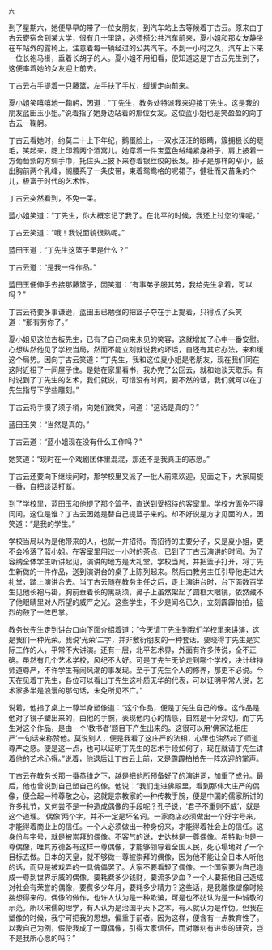     六 

   到了星期六，她便早早的带了一位女朋友，到汽车站上去等候着丁古云。原来由丁古云寄宿舍到某大学，很有几十里路，必须搭公共汽车前来，夏小姐和那女友静坐在车站外的露椅上，注意着每一辆经过的公共汽车。不到一小时之久，汽车上下来一位长袍马褂，垂着长胡子的人。夏小姐不用细看，便知道这是丁古云先生到了，这便率着她的女友迎上前去。

   丁古云右手提着一只藤篮，左手扶了手杖，缓缓走向前来。

   夏小姐笑嘻嘻地一鞠躬，因道：“丁先生，教务处特派我来迎接丁先生。这是我的朋友蓝田玉小姐。”说着指了她身边站着的那位女友。这位蓝小姐也是笑盈盈的向丁古云一鞠躬。

   丁古云看她时，约莫二十上下年纪，鹅蛋脸上，一双水汪汪的眼睛，簇拥极长的睫毛，笑起来，腮上印着两个酒窝儿。她穿着一件宝蓝色绒绳紧身褂子，肩上披着一方葡萄紫的方绸手巾，托住头上披下来卷着银丝绞的长发。褂子是那样的窄小，鼓出胸前两个乳峰，搁腰系了一条皮带，束着鸳鸯格的呢裙子，健壮而又苗条的个儿，极富于时代的艺术性。

   丁古云突然看到，不免一呆。

   蓝小姐笑道：“丁先生，你大概忘记了我了。在北平的时候，我还上过您的课呢。”

   丁古云笑道：“哦！我说面貌很熟呢。”

   蓝田玉道：“丁先生这篮子里是什么？”

   丁古云道：“是我一件作品。”

   蓝田玉便伸手去接那藤篮子，因笑道：“有事弟子服其劳，我给先生拿着，可以吗？”

   丁古云待要多事谦逊，蓝田玉已勉强的把篮子夺在手上提着，只得点了头笑道：“那有劳你了。”

   夏小姐见这位古板先生，已有了自己向来未见的笑容，这就增加了心中一番安慰。心想纵然他见了学校当局，然而不能立刻就说我的坏话，自还有其它办法，来和缓这个局势。因向丁古云笑道：“丁先生，我和这位夏小姐是老朋友，现在我们同在这附近租了一间屋子住。是她在家里看书，我办完了公回去，就和她谈天取乐。有时说到了丁先生的艺术，我们就说，可惜没有时间，要不然的话，我们就可以在丁先生指导下学些雕刻。”

   丁古云将手摸了须子梢，向她们微笑，问道：“这话是真的？”

   蓝田玉笑：“当然是真的。”

   丁古云道：“蓝小姐现在没有什么工作吗？”

   她笑道：“现时在一个戏剧团体里混混，那还不是我真正的志愿。”

   丁古云还要向下继续问时，那学校里又派了一批人前来欢迎，见面之下，大家周旋一番，自把谈话打断。

   到了学校里，蓝田玉和他提了那个篮子，直送到受招待的客室里。学校方面免不得问问，这位是谁？丁古云因她是替自己提篮子来的。却不好说是方才见面的人，因笑道：“是我的学生。”

   学校当局以为是他带来的人，也就一并招待。而招待的主要分子，又是夏小姐，更不会冷落了蓝小姐。在客室里用过一小时的茶点，已到了丁古云演讲的时间。为了容纳全体学生听讲起见，演讲的地方是大礼堂。学校当局，并把篮子打开，将丁先生新做的一件作品，送到演讲台的桌子上陈列起来。然后由教务主任引导他走进大礼堂，踏上演讲台去。当丁古云随在教务主任之后，走上演讲台时，台下面数百学生见他长袍马褂，胸前垂着长的黑胡须，鼻子上虽然架起了圆框大眼镜，依然藏不了他眼睛里对人所望的威严之光。这些学生，不少是闻名已久，立刻霹霹拍拍，猛烈的鼓了一阵巴掌。

   教务长先生走到讲台口向下面介绍着道：“今天请丁先生到我们学校里来讲演，这是我们一种光荣。我说‘光荣’二字，并非敷衍朋友的一种套话。要晓得丁先生是实际工作的人，平常不大讲演。还有一层，北平艺术界，外面有许多传说，全不正确。虽然有几个艺术学校，风纪不大好。可是丁先生无论走到哪个学校，决计维持师道尊严，不许学生有闹风潮的事发现。至于丁先生个人的修养，那更不必说。今天在见着丁先生，各位可以看出丁先生这朴质无华的代表，可以证明平常人说，艺术家多半是浪漫的那句话，未免所见不广。”

   说着，他指了桌上一尊半身塑像道：“这个作品，便是丁先生自己的像。这作品是他对了镜子塑出来的，由他的手腕，表现他内心的情感，自然是十分深切。而丁先生对这个作品，是由一个‘教书者’题目下产生出来的。这很可以用‘佛家法相庄严’一句话来称赞他。莫说别人，便是我看了这庄严的法相，心里也油然起了师道尊严之感。便是这一点，也可以证明丁先生的艺术手段如何了，现在就请丁先生讲着他的艺术心得。”说着，他退后让丁古云上前，又是霹霹拍拍先一阵欢迎的掌声。

   丁古云在教务长那一番恭维之下，越是把他所预备好了的演讲词，加重了成分。最后，他也曾说到自己塑自己的像。他说：“我们走进佛殿里，看到那伟大庄严的偶像，便会起一种尊敬之心，这就是宗教家的一种传教手腕，便是中国的儒家所讲的许多礼节，又何尝不是一种造成偶像的手段呢？孔子说，‘君子不重则不威’，就是这个道理。‘偶像’两个字，并不一定是坏名词。一家商店必须做出一个好字号来，才能得着商业上的信任。一个人必须做出一种身份来，才能得着社会上的信任。这身份与字号，就是被崇拜的偶像。不客气的说，史达林是一尊偶像。希特勒也是一尊偶像，唯其苏德各有这样一尊偶像，才能够领导着全国人民，死心塌地对了一个目标去做。日本的天皇，就不够做一尊被崇拜的偶像，因为他不能让全日本人听他的话，而只是被戏弄的一具傀儡罢了。大家不要看轻了偶像。一个国家要为自己造成一尊到世界示威的偶像，要耗费多少钱财，要流多少血？一个人要把他自己造成对社会有荣誉的偶像，要费多少年月，要耗多少精力？这些话，是我雕像塑像时候揣想得来的。偶像的做作，也许人认为是一种欺骗，可是也不妨认为是一种诚敬的示范。所以宋儒的理学，有人认为是治国平天下之本，有人就认为是作伪。但我在塑像的时候，我宁可把我的思想，偏重于前者。因为这样，便含有一点教育性了。以我自己为例，假使我成了一尊偶像，引得大家信任，而对雕刻有进步的研究，岂不是我所心愿的吗？”

